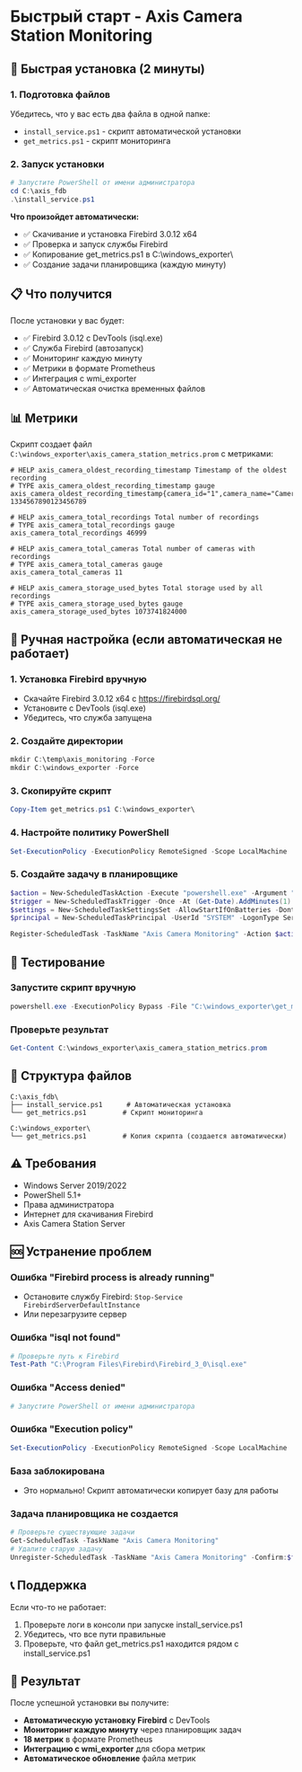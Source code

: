 # Быстрый старт - Axis Camera Station Monitoring

## 🚀 Быстрая установка (2 минуты)

### 1. Подготовка файлов
Убедитесь, что у вас есть два файла в одной папке:
- `install_service.ps1` - скрипт автоматической установки
- `get_metrics.ps1` - скрипт мониторинга

### 2. Запуск установки
```powershell
# Запустите PowerShell от имени администратора
cd C:\axis_fdb
.\install_service.ps1
```

**Что произойдет автоматически:**
- ✅ Скачивание и установка Firebird 3.0.12 x64
- ✅ Проверка и запуск службы Firebird
- ✅ Копирование get_metrics.ps1 в C:\windows_exporter\
- ✅ Создание задачи планировщика (каждую минуту)

## 📋 Что получится

После установки у вас будет:
- ✅ Firebird 3.0.12 с DevTools (isql.exe)
- ✅ Служба Firebird (автозапуск)
- ✅ Мониторинг каждую минуту
- ✅ Метрики в формате Prometheus
- ✅ Интеграция с wmi_exporter
- ✅ Автоматическая очистка временных файлов

## 📊 Метрики

Скрипт создает файл `C:\windows_exporter\axis_camera_station_metrics.prom` с метриками:

```
# HELP axis_camera_oldest_recording_timestamp Timestamp of the oldest recording
# TYPE axis_camera_oldest_recording_timestamp gauge
axis_camera_oldest_recording_timestamp{camera_id="1",camera_name="Camera1"} 1334567890123456789

# HELP axis_camera_total_recordings Total number of recordings
# TYPE axis_camera_total_recordings gauge
axis_camera_total_recordings 46999

# HELP axis_camera_total_cameras Total number of cameras with recordings
# TYPE axis_camera_total_cameras gauge
axis_camera_total_cameras 11

# HELP axis_camera_storage_used_bytes Total storage used by all recordings
# TYPE axis_camera_storage_used_bytes gauge
axis_camera_storage_used_bytes 1073741824000
```

## 🔧 Ручная настройка (если автоматическая не работает)

### 1. Установка Firebird вручную
- Скачайте Firebird 3.0.12 x64 с https://firebirdsql.org/
- Установите с DevTools (isql.exe)
- Убедитесь, что служба запущена

### 2. Создайте директории
```powershell
mkdir C:\temp\axis_monitoring -Force
mkdir C:\windows_exporter -Force
```

### 3. Скопируйте скрипт
```powershell
Copy-Item get_metrics.ps1 C:\windows_exporter\
```

### 4. Настройте политику PowerShell
```powershell
Set-ExecutionPolicy -ExecutionPolicy RemoteSigned -Scope LocalMachine
```

### 5. Создайте задачу в планировщике
```powershell
$action = New-ScheduledTaskAction -Execute "powershell.exe" -Argument "-ExecutionPolicy Bypass -File C:\windows_exporter\get_metrics.ps1"
$trigger = New-ScheduledTaskTrigger -Once -At (Get-Date).AddMinutes(1) -RepetitionInterval (New-TimeSpan -Minutes 1) -RepetitionDuration (New-TimeSpan -Days 365)
$settings = New-ScheduledTaskSettingsSet -AllowStartIfOnBatteries -DontStopIfGoingOnBatteries -StartWhenAvailable
$principal = New-ScheduledTaskPrincipal -UserId "SYSTEM" -LogonType ServiceAccount -RunLevel Highest

Register-ScheduledTask -TaskName "Axis Camera Monitoring" -Action $action -Trigger $trigger -Settings $settings -Principal $principal
```

## 🧪 Тестирование

### Запустите скрипт вручную
```powershell
powershell.exe -ExecutionPolicy Bypass -File "C:\windows_exporter\get_metrics.ps1"
```

### Проверьте результат
```powershell
Get-Content C:\windows_exporter\axis_camera_station_metrics.prom
```

## 📁 Структура файлов

```
C:\axis_fdb\
├── install_service.ps1      # Автоматическая установка
└── get_metrics.ps1         # Скрипт мониторинга

C:\windows_exporter\
└── get_metrics.ps1         # Копия скрипта (создается автоматически)
```

## ⚠️ Требования

- Windows Server 2019/2022
- PowerShell 5.1+
- Права администратора
- Интернет для скачивания Firebird
- Axis Camera Station Server

## 🆘 Устранение проблем

### Ошибка "Firebird process is already running"
- Остановите службу Firebird: `Stop-Service FirebirdServerDefaultInstance`
- Или перезагрузите сервер

### Ошибка "isql not found"
```powershell
# Проверьте путь к Firebird
Test-Path "C:\Program Files\Firebird\Firebird_3_0\isql.exe"
```

### Ошибка "Access denied"
```powershell
# Запустите PowerShell от имени администратора
```

### Ошибка "Execution policy"
```powershell
Set-ExecutionPolicy -ExecutionPolicy RemoteSigned -Scope LocalMachine
```

### База заблокирована
- Это нормально! Скрипт автоматически копирует базу для работы

### Задача планировщика не создается
```powershell
# Проверьте существующие задачи
Get-ScheduledTask -TaskName "Axis Camera Monitoring"
# Удалите старую задачу
Unregister-ScheduledTask -TaskName "Axis Camera Monitoring" -Confirm:$false
```

## 📞 Поддержка

Если что-то не работает:
1. Проверьте логи в консоли при запуске install_service.ps1
2. Убедитесь, что все пути правильные
3. Проверьте, что файл get_metrics.ps1 находится рядом с install_service.ps1

## 🎯 Результат

После успешной установки вы получите:
- **Автоматическую установку Firebird** с DevTools
- **Мониторинг каждую минуту** через планировщик задач
- **18 метрик** в формате Prometheus
- **Интеграцию с wmi_exporter** для сбора метрик
- **Автоматическое обновление** файла метрик 